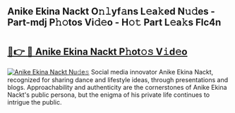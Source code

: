 ## Anike Ekina Nackt O𝚗𝚕yf𝚊ns L𝚎a𝚔ed N𝚞𝚍es - Part-mdj P𝚑𝚘tos Vi𝚍𝚎o - H𝚘𝚝 Part L𝚎a𝚔s FIc4n

# <h2><a href="http://kf0xf4.oniu.top/?m=Anike+Ekina+Nackt">🔗👉 🔴 Anike Ekina Nackt P𝚑ot𝚘𝚜 V𝚒d𝚎o</a></h2>

[![Anike Ekina Nackt Nu𝚍e𝚜](https://i.imgur.com/0qMVB7G.gif)](http://kf0xf4.oniu.top/?m=Anike+Ekina+Nackt)
Social media innovator Anike Ekina Nackt, recognized for sharing dance and lifestyle ideas, through presentations and blogs. Approachability and authenticity are the cornerstones of Anike Ekina Nackt's public persona, but the enigma of his private life continues to intrigue the public.  
